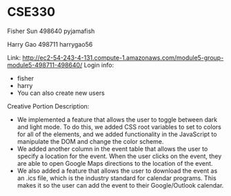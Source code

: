 # CSE330
Fisher Sun
498640
pyjamafish

Harry Gao
498711
harrygao56

Link: http://ec2-54-243-4-131.compute-1.amazonaws.com/module5-group-module5-498711-498640/
Login info:
- fisher
- harry
- You can also create new users

Creative Portion Description:
- We implemented a feature that allows the user to toggle between dark and light mode. To do this, we added CSS root variables to set to colors for all of the elements, and we added functionality in the JavaScript to manipulate the DOM and change the color scheme.
- We added another column in the event table that allows the user to specify a location for the event. When the user clicks on the event, they are able to open Google Maps directions to the location of the event.
- We also added a feature that allows the user to download the event as an .ics file, which is the industry standard for calendar programs. This makes it so the user can add the event to their Google/Outlook calendar.